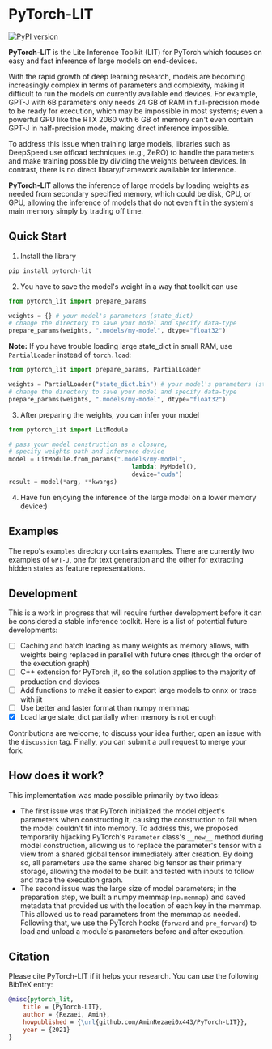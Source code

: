 # PyTorch-LIT
[![PyPI version](https://img.shields.io/badge/pytorch--lit-0.1.6-informational?style=flat-square&color=C51BA3)](https://pypi.org/project/pytorch-lit/)

**PyTorch-LIT** is the Lite Inference Toolkit (LIT) for PyTorch which focuses on easy and fast inference of large models on end-devices.

With the rapid growth of deep learning research, models are becoming increasingly complex in terms of parameters and complexity, making it difficult to run the models on currently available end devices. For example, GPT-J with 6B parameters only needs 24 GB of RAM in full-precision mode to be ready for execution, which may be impossible in most systems; even a powerful GPU like the RTX 2060 with 6 GB of memory can't even contain GPT-J in half-precision mode, making direct inference impossible.

To address this issue when training large models, libraries such as DeepSpeed use offload techniques (e.g., ZeRO) to handle the parameters and make training possible by dividing the weights between devices. In contrast, there is no direct library/framework available for inference.

**PyTorch-LIT** allows the inference of large models by loading weights as needed from secondary specified memory, which could be disk, CPU, or GPU, allowing the inference of models that do not even fit in the system's main memory simply by trading off time.

## Quick Start
1. Install the library

```bash
pip install pytorch-lit
```

2. You have to save the model's weight in a way that toolkit can use

```python
from pytorch_lit import prepare_params

weights = {} # your model's parameters (state_dict)
# change the directory to save your model and specify data-type
prepare_params(weights, ".models/my-model", dtype="float32")
```

**Note:** If you have trouble loading large state_dict in small RAM, use `PartialLoader` instead of `torch.load`:
```python
from pytorch_lit import prepare_params, PartialLoader

weights = PartialLoader("state_dict.bin") # your model's parameters (state_dict)
# change the directory to save your model and specify data-type
prepare_params(weights, ".models/my-model", dtype="float32")
```
3. After preparing the weights, you can infer your model

```python
from pytorch_lit import LitModule

# pass your model construction as a closure, 
# specify weights path and inference device 
model = LitModule.from_params(".models/my-model",
                                  lambda: MyModel(),
                                  device="cuda")
result = model(*arg, **kwargs)
```

4. Have fun enjoying the inference of the large model on a lower memory device:)

## Examples
The repo's `examples` directory contains examples. There are currently two examples of `GPT-J`, one for text generation and the other for extracting hidden states as feature representations.

## Development
This is a work in progress that will require further development before it can be considered a stable inference toolkit. Here is a list of potential future developments:

- [ ] Caching and batch loading as many weights as memory allows, with weights being replaced in parallel with future ones (through the order of the execution graph)
- [ ] C++ extension for PyTorch jit, so the solution applies to the majority of production end devices
- [ ] Add functions to make it easier to export large models to onnx or trace with jit
- [ ] Use better and faster format than numpy memmap
- [x] Load large state_dict partially when memory is not enough

Contributions are welcome; to discuss your idea further, open an issue with the `discussion` tag. Finally, you can submit a pull request to merge your fork.

## How does it work?
This implementation was made possible primarily by two ideas:

- The first issue was that PyTorch initialized the model object's parameters when constructing it, causing the construction to fail when the model couldn't fit into memory. To address this, we proposed temporarily hijacking PyTorch's `Parameter` class's `__new__` method during model construction, allowing us to replace the parameter's tensor with a view from a shared global tensor immediately after creation.
  By doing so, all parameters use the same shared big tensor as their primary storage, allowing the model to be built and tested with inputs to follow and trace the execution graph.
- The second issue was the large size of model parameters; in the preparation step, we built a numpy memmap`(np.memmap)` and saved metadata that provided us with the location of each key in the memmap. This allowed us to read parameters from the memmap as needed.
Following that, we use the PyTorch hooks (`forward` and `pre_forward`) to load and unload a module's parameters before and after execution.
## Citation
Please cite PyTorch-LIT if it helps your research. You can use the following BibTeX entry:

```bibtex
@misc{pytorch_lit,
	title = {PyTorch-LIT},
	author = {Rezaei, Amin},
	howpublished = {\url{github.com/AminRezaei0x443/PyTorch-LIT}},
	year = {2021}
}
```
